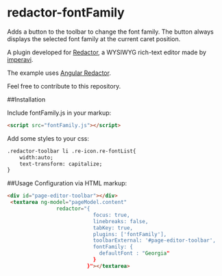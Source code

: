 # redactor-fontFamily
Adds a button to the toolbar to change the font family. The button always displays the selected font family at the current caret position.

A plugin developed for [Redactor](http://imperavi.com/redactor/), a WYSIWYG rich-text editor made by [imperavi](http://imperavi.com/).

The example uses [Angular Redactor](https://github.com/TylerGarlick/angular-redactor).

Feel free to contribute to this repository.

##Installation

Include fontFamily.js in your markup:

```html
<script src="fontFamily.js"></script>
```

Add some styles to your css:
```html
.redactor-toolbar li .re-icon.re-fontList{
    width:auto;
    text-transform: capitalize;
}
```

##Usage
Configuration via HTML markup:

```html
<div id="page-editor-toolbar"></div>
 <textarea ng-model="pageModel.content"
                redactor="{
                            focus: true,
                            linebreaks: false,
                            tabKey: true,
                            plugins: ['fontFamily'],
                            toolbarExternal: '#page-editor-toolbar',
                            fontFamily: {
							  defaultFont : "Georgia"
						    }
						  }"></textarea>
 ````
 
